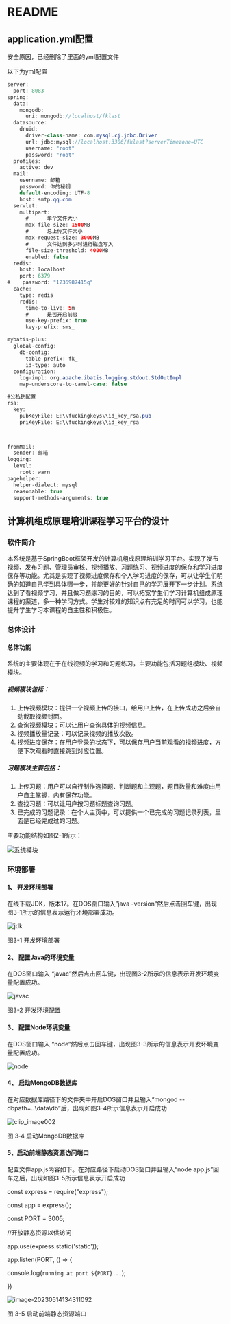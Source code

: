 # README

## application.yml配置

安全原因，已经删除了里面的yml配置文件

以下为yml配置

```java
server:
  port: 8083
spring:
  data:
    mongodb:
      uri: mongodb://localhost/fklast
  datasource:
    druid:
      driver-class-name: com.mysql.cj.jdbc.Driver
      url: jdbc:mysql://localhost:3306/fklast?serverTimezone=UTC
      username: "root"
      password: "root"
  profiles:
    active: dev
  mail:
    username: 邮箱
    password: 你的秘钥
    default-encoding: UTF-8
    host: smtp.qq.com
  servlet:
    multipart:
      #      单个文件大小
      max-file-size: 1500MB
      #      总上传文件大小
      max-request-size: 3000MB
      #      文件达到多少时进行磁盘写入
      file-size-threshold: 4000MB
      enabled: false
  redis:
    host: localhost
    port: 6379
#    password: "1236987415q"
  cache:
    type: redis
    redis:
      time-to-live: 5m
      #      是否开启前缀
      use-key-prefix: true
      key-prefix: sms_

mybatis-plus:
  global-config:
    db-config:
      table-prefix: fk_
      id-type: auto
  configuration:
    log-impl: org.apache.ibatis.logging.stdout.StdOutImpl
    map-underscore-to-camel-case: false

#公私钥配置
rsa:
  key:
    pubKeyFile: E:\\fuckingkeys\\id_key_rsa.pub
    priKeyFile: E:\\fuckingkeys\\id_key_rsa



fromMail:
  sender: 邮箱
logging:
  level:
    root: warn
pagehelper:
  helper-dialect: mysql
  reasonable: true
  support-methods-arguments: true
```

## 计算机组成原理培训课程学习平台的设计

### 软件简介

​	本系统是基于SpringBoot框架开发的计算机组成原理培训学习平台。实现了发布视频、发布习题、管理员审核、视频播放、习题练习、视频进度的保存和学习进度保存等功能。尤其是实现了视频进度保存和个人学习进度的保存，可以让学生们明确的知道自己学到具体哪一步，并能更好的针对自己的学习展开下一步计划。系统达到了看视频学习，并且做习题练习的目的，可以拓宽学生们学习计算机组成原理课程的渠道，多一种学习方式。学生对较难的知识点有充足的时间可以学习，也能提升学生学习本课程的自主性和积极性。

### 总体设计

#### 总体功能

系统的主要体现在于在线视频的学习和习题练习，主要功能包括习题组模块、视频模块。

##### 视频模块包括：

1) 上传视频模块：提供一个视频上传的接口，给用户上传，在上传成功之后会自动截取视频封面。
2) 查询视频模块：可以让用户查询具体的视频信息。
3) 视频播放量记录：可以记录视频的播放次数。
4) 视频进度保存：在用户登录的状态下，可以保存用户当前观看的视频进度，方便下次观看时直接跳到对应位置。

##### 习题模块主要包括：

1) 上传习题：用户可以自行制作选择题、判断题和主观题，题目数量和难度由用户自主掌握，内有保存功能。
2) 查找习题：可以让用户按习题标题查询习题。
3) 已完成的习题记录：在个人主页中，可以提供一个已完成的习题记录列表，里面是已经完成过的习题。

主要功能结构如图2-1所示：

![系统模块](./img/%E7%B3%BB%E7%BB%9F%E6%A8%A1%E5%9D%97.jpg)

### 环境部署

#### 1、 开发环境部署

在线下载JDK，版本17。在DOS窗口输入”java -version“然后点击回车键，出现图3-1所示的信息表示运行环境部署成功。

![jdk](./img/jdk.jpg)

图3-1 开发环境部署

#### 2、 配置Java的环境变量

在DOS窗口输入 “javac”然后点击回车键，出现图3-2所示的信息表示开发环境变量配置成功。

![javac](./javac-1684044699600-15.png)

图3-2 开发环境配置

 

#### 3、 配置Node环境变量

 在DOS窗口输入 “node”然后点击回车键，出现图3-3所示的信息表示开发环境变量配置成功。



![node](./node.png)



#### 4、 启动MongoDB数据库

在对应数据库路径下的文件夹中开启DOS窗口并且输入“mongod --dbpath=..\data\db”后，出现如图3-4所示信息表示开启成功




![clip_image002](./clip_image002.jpg)

图 3‑4 启动MongoDB数据库

#### 5、启动前端静态资源访问端口

配置文件app.js内容如下。在对应路径下启动DOS窗口并且输入“node app.js”回车之后，出现如图3-5所示信息表示开启成功

const express = require("express");

const app = express();

const PORT = 3005;

 

//开放静态资源以供访问

app.use(express.static('static'));

 

app.listen(PORT, () => {

 console.log(`running at port ${PORT}...`);

})

![image-20230514134311092](./image-20230514134311092-1684044728271-19.png)

图 3-5 启动前端静态资源端口

